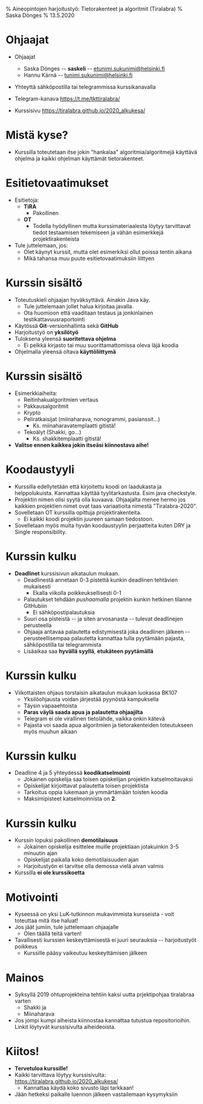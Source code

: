 % Aineopintojen harjoitustyö: Tietorakenteet ja algoritmit (Tiralabra)
% Saska Dönges
% 13.5.2020

# Ohjaajat

- Ohjaajat
    - Saska Dönges -- **saskeli** -- etunimi.sukunimi@helsinki.fi
    - Hannu Kärnä -- tunimi.sukunimi@helsinki.fi
- Yhteyttä sähköpostilla tai telegrammissa kurssikanavalla

- Telegram-kanava https://t.me/tkttiralabra/
- Kurssisivu https://tiralabra.github.io/2020_alkukesa/

# Mistä kyse?

- Kurssilla toteutetaan itse jokin "hankalaa" algoritmia/algoritmejä käyttävä ohjelma ja kaikki ohjelman käyttämät tietorakenteet.

# Esitietovaatimukset

- Esitietoja:
    - **TiRA**
        - Pakollinen
    - **OT**
        - Todella hyödyllinen mutta kurssimateriaalesta löytyy tarvittavat tiedot testaamisen tekemiseen ja vähän esimerkkejä projektirakenteista
- Tule juttelemaan, jos:
    - Olet käynyt kurssit, mutta olet esimerkiksi ollut poissa tentin aikana
    - Mikä tahansa muu puute esitietovaatimuksiin liittyen

# Kurssin sisältö

- Toteutuskieli ohjaajan hyväksyttävä. Ainakin Java käy.
    - Tule juttelemaan jollet halua kirjoitaa javalla.
    - Ota huomioon että vaaditaan testaus ja jonkinlainen testikattavuusraportointi
- Käytössä **Git**-versionhallinta sekä **GitHub**
- Harjoitustyö on **yksilötyö**
- Tuloksena yleensä **suoritettava ohjelma**
    - Ei pelkkä kirjasto tai muu suorittamattomissa oleva läjä koodia
- Ohjelmalla yleensä oltava **käyttöliittymä**

# Kurssin sisältö

- Esimerkkiaiheita:
    - Reitinhakualgoritmien vertaus
    - Pakkausalgoritmit
    - Krypto
    - Peliratkaisijat (miinaharava, nonogrammi, pasianssit...)
        - Ks. miinaharavatemplaatti gitistä!
    - Tekoälyt (Shakki, go...)
        - Ks. shakkitemplaatti gitistä! 
- **Valitse ennen kaikkea jokin itseäsi kiinnostava aihe!**

# Koodaustyyli

- Kurssilla edellytetään että kirjoitettu koodi on laadukasta ja helppolukuista. Kannattaa käyttää tyylitarkastusta. Esim java checkstyle.
- Projektin nimen olisi syytä olla kuvaava. Ohjaajalta menee hermo jos kaikkien projektien nimet ovat taas variaatioita nimestä "Tiralabra-2020".
- Sovelletaan OT kurssilla opittuja projektirakenteita.
    - Ei kaikki koodi projektin juureen samaan tiedostoon.
- Sovelletaan myös muita hyvän koodaustyylin perjaatteita kuten DRY ja Single responsibility.

# Kurssin kulku

- **Deadlinet** kurssisivun aikataulun mukaan.
    - Deadlinestä annetaan 0-3 pistettä kunkin deadlinen tehtävien mukaisesti
        - Ekalla viikolla poikkeuksellisesti 0-1
    - Palautukset tehdään *pushaamalla* projektin kunkin hetkinen tilanne GitHubiin
        - Ei sähköpostipalautuksia
    - Suuri osa pisteistä -- ja siten arvosanasta -- tulevat deadlinejen perusteella
    - Ohjaaja antavaa palautetta edistymisestä joka deadlinen jälkeen -- perusteellisempaa palautetta kannattaa tulla pyytämään pajasta, sähköpostilla tai telegrammista
    - Lisäaikaa saa **hyvällä syyllä**, **etukäteen pyytämällä**

# Kurssin kulku

- Viikottaisten ohjaus torstaisin aikataulun mukaan luokassa BK107
    - Yksilöohjausta voidan järjestää pyynöstä kampuksella
    - Täysin vapaaehtoista
    - **Paras väylä saada apua ja palautetta ohjaajilta**
    - Telegram ei ole virallinen tietolähde, vaikka onkin kätevä
    - Pajasta voi saada apua algoritmien ja tietorakenteiden toteutukseen myös muuhun aikaan

# Kurssin kulku

- Deadline 4 ja 5 yhteydessä **koodikatselmointi**
    - Jokainen opiskelija saa toisen opiskelijan projektin katselmoitavaksi
    - Opiskelijat kirjoittavat palautetta toisen projektista
    - Tarkoitus oppia lukemaan ja ymmärtämään toisten koodia
    - Maksimipisteet katselmoinnista on **2**.

# Kurssin kulku

- Kurssin lopuksi pakollinen **demotilaisuus**
    - Jokainen opiskelija esittelee muille projektiaan jotakuinkin 3-5 minuutin ajan
    - Opiskelijat paikalla koko demotilaisuuden ajan
    - Harjoitustyön ei tarvitse olla demossa vielä aivan valmis
- Kurssilla **ei ole kurssikoetta**

# Motivointi

- Kyseessä on yksi LuK-tutkinnon mukavimmista kursseista - voit toteuttaa mitä itse haluat!
- Jos jäät jumiin, tule juttelemaan ohjaajalle
    - Olen täällä teitä varten!
- Tavallisesti kurssien keskeyttämisestä ei juuri seurauksia -- harjoitustyöt poikkeus
    - Kurssille pääsy vaikeutuu keskeyttämisen jälkeen

# Mainos

- Syksyllä 2019 ohtuprojekteina tehtiin kaksi uutta prjektipohjaa tiralabraa varten
    - Shakki ja
    - Miinaharava
- Jos jompi kumpi aiheista kiinnostaa kannattaa tutustua repositorioihin. Linkit löytyvät kurssisivulta aiheideoista.

# Kiitos!

- **Tervetuloa kurssille!**
- Kaikki tarvittava löytyy kurssisivulta: https://tiralabra.github.io/2020_alkukesa/
    - Kannattaa käydä koko sivusto läpi tarkkaan!
- Jään hetkeksi paikalle luennon jälkeen vastailemaan kysymyksiin
